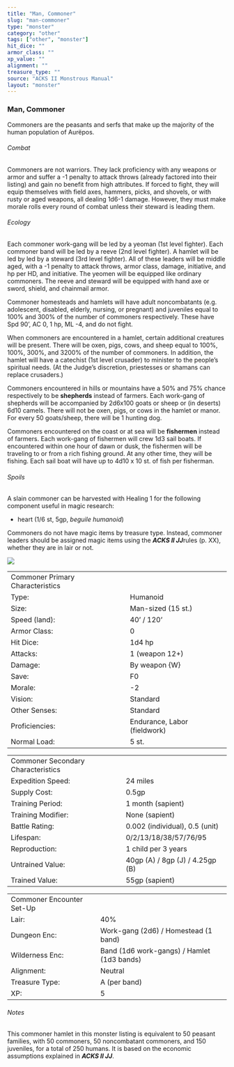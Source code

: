 ```yaml
---
title: "Man, Commoner"
slug: "man-commoner"
type: "monster"
category: "other"
tags: ["other", "monster"]
hit_dice: ""
armor_class: ""
xp_value: ""
alignment: ""
treasure_type: ""
source: "ACKS II Monstrous Manual"
layout: "monster"
---
```


### Man, Commoner

Commoners are the peasants and serfs that make up the majority of the human population of Aurëpos.

###### Combat

Commoners are not warriors. They lack proficiency with any weapons or armor and suffer a -1 penalty
to attack throws (already factored into their listing) and gain no benefit from high attributes. If
forced to fight, they will equip themselves with field axes, hammers, picks, and shovels, or with
rusty or aged weapons, all dealing 1d6-1 damage. However, they must make morale rolls every round of
combat unless their steward is leading them.

###### Ecology

Each commoner work-gang will be led by a yeoman (1st level fighter). Each commoner band will be led
by a reeve (2nd level fighter). A hamlet will be led by led by a steward (3rd level fighter). All of
these leaders will be middle aged, with a -1 penalty to attack throws, armor class, damage,
initiative, and hp per HD, and initiative. The yeomen will be equipped like ordinary commoners. The
reeve and steward will be equipped with hand axe or sword, shield, and chainmail armor.

Commoner homesteads and hamlets will have adult noncombatants (e.g. adolescent, disabled, elderly,
nursing, or pregnant) and juveniles equal to 100% and 300% of the number of commoners respectively.
These have Spd 90’, AC 0, 1 hp, ML -4, and do not fight.

When commoners are encountered in a hamlet, certain additional creatures will be present. There
will be oxen, pigs, cows, and sheep equal to 100%, 100%, 300%, and 3200% of the number of commoners.
In addition, the hamlet will have a catechist (1st level crusader) to minister to the people’s
spiritual needs. (At the Judge’s discretion, priestesses or shamans can replace crusaders.)

Commoners encountered in hills or mountains have a 50% and 75% chance respectively to be
**shepherds** instead of farmers. Each work-gang of shepherds will be accompanied by 2d6x100 goats
or sheep or (in deserts) 6d10 camels. There will not be oxen, pigs, or cows in the hamlet or manor.
For every 50 goats/sheep, there will be 1 hunting dog.

Commoners encountered on the coast or at sea will be **fishermen** instead of farmers. Each
work-gang of fishermen will crew 1d3 sail boats. If encountered within one hour of dawn or dusk, the
fishermen will be traveling to or from a rich fishing ground. At any other time, they will be
fishing. Each sail boat will have up to 4d10 x 10 st. of fish per fisherman.

###### Spoils

A slain commoner can be harvested with Healing 1 for the following component useful in magic
research:

* heart (1/6 st, 5gp, *beguile humanoid*)

Commoners do not have magic items by treasure type. Instead, commoner leaders should be assigned
magic items using the ***ACKS II JJ***rules (p. XX), whether they are in lair or not.

![](data:image/png;base64...)

|  |  |
| --- | --- |
| Commoner Primary Characteristics | |
| Type: | Humanoid |
| Size: | Man-sized (15 st.) |
| Speed (land): | 40’ / 120’ |
| Armor Class: | 0 |
| Hit Dice: | 1d4 hp |
| Attacks: | 1 (weapon 12+) |
| Damage: | By weapon {W} |
| Save: | F0 |
| Morale: | -2 |
| Vision: | Standard |
| Other Senses: | Standard |
| Proficiencies: | Endurance, Labor (fieldwork) |
| Normal Load: | 5 st. |

|  |  |
| --- | --- |
| Commoner Secondary Characteristics | |
| Expedition Speed: | 24 miles |
| Supply Cost: | 0.5gp |
| Training Period: | 1 month (sapient) |
| Training Modifier: | None (sapient) |
| Battle Rating: | 0.002 (individual), 0.5 (unit) |
| Lifespan: | 0/2/13/18/38/57/76/95 |
| Reproduction: | 1 child per 3 years |
| Untrained Value: | 40gp (A) / 8gp (J) / 4.25gp (B) |
| Trained Value: | 55gp (sapient) |

|  |  |
| --- | --- |
| Commoner Encounter Set-Up | |
| Lair: | 40% |
| Dungeon Enc: | Work-gang (2d6) /  Homestead (1 band) |
| Wilderness Enc: | Band (1d6 work-gangs) /  Hamlet (1d3 bands) |
| Alignment: | Neutral |
| Treasure Type: | A (per band) |
| XP: | 5 |

###### Notes

This commoner hamlet in this monster listing is equivalent to 50 peasant families, with 50
commoners, 50 noncombatant commoners, and 150 juveniles, for a total of 250 humans. It is based on
the economic assumptions explained in ***ACKS II JJ***.
